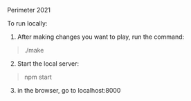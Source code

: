 Perimeter 2021

To run locally:

1. After making changes you want to play, run the command:
  > ./make
2. Start the local server:
  > npm start
3. in the browser, go to
   localhost:8000

